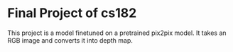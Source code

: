 # Final Project of cs182

This project is a model finetuned on a pretrained pix2pix model. It takes an RGB image and converts it into depth map.
